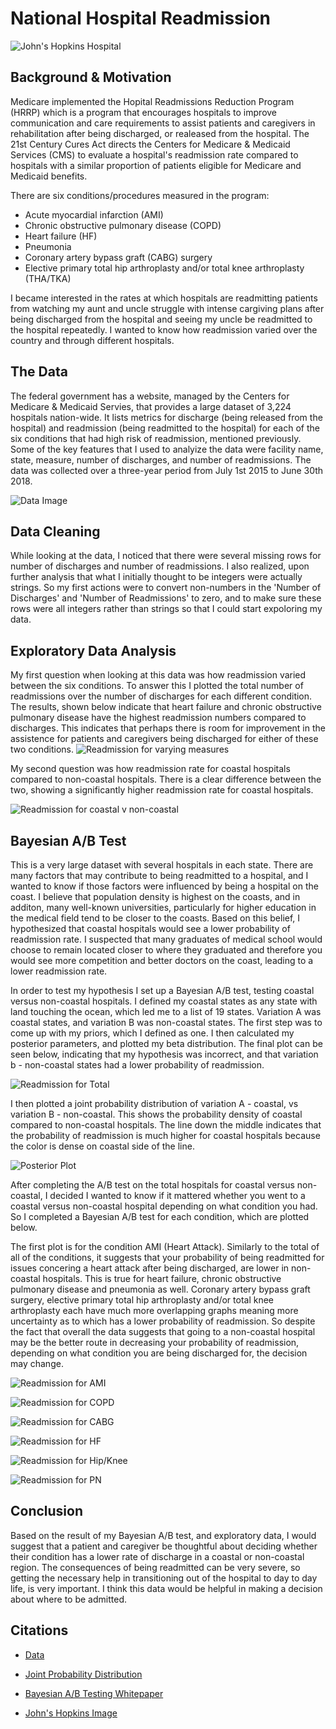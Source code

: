 # National Hospital Readmission

![John's Hopkins Hospital](images/johns-hopkins-hospital.jpg)


## Background & Motivation

Medicare implemented the Hopital Readmissions Reduction Program (HRRP) which is a program that encourages hospitals to improve communication and care requirements to assist patients and caregivers in rehabilitation after being discharged, or realeased from the hospital. The 21st Century Cures Act directs the Centers for Medicare & Medicaid Services (CMS) to evaluate a hospital's readmission rate compared to hospitals with a similar proportion of patients eligible for Medicare and Medicaid benefits. 

There are six conditions/procedures measured in the program:
* Acute myocardial infarction (AMI)
* Chronic obstructive pulmonary disease (COPD)
* Heart failure (HF)
* Pneumonia
* Coronary artery bypass graft (CABG) surgery
* Elective primary total hip arthroplasty and/or total knee arthroplasty (THA/TKA)

I became interested in the rates at which hospitals are readmitting patients from watching my aunt and uncle struggle with intense cargiving plans after being discharged from the hospital and seeing my uncle be readmitted to the hospital repeatedly. I wanted to know how readmission varied over the country and through different hospitals. 


## The Data

The federal government has a website, managed by the Centers for Medicare & Medicaid Servies, that provides a large dataset of 3,224 hospitals nation-wide. It lists metrics for discharge (being released from the hospital) and readmission (being readmitted to the hospital) for each of the six conditions that had high risk of readmission, mentioned previously. Some of the key features that I used to analyize the data were facility name, state, measure, number of discharges, and number of readmissions. The data was collected over a three-year period from July 1st 2015 to June 30th 2018.

![Data Image](images/data.png)

## Data Cleaning

While looking at the data, I noticed that there were several missing rows for number of discharges and number of readmissions. I also realized, upon further analysis that what I initially thought to be integers were actually strings. So my first actions were to convert non-numbers in the 'Number of Discharges' and 'Number of Readmissions' to zero, and to make sure these rows were all integers rather than strings so that I could start expoloring my data. 

## Exploratory Data Analysis

My first question when looking at this data was how readmission varied between the six conditions. To answer this I plotted the total number of readmissions over the number of discharges for each different condition. The results, shown below indicate that heart failure and chronic obstructive pulmonary disease have the highest readmission numbers compared to discharges. This indicates that perhaps there is room for improvement in the assistence for patients and caregivers being discharged for either of these two conditions. 
![Readmission for varying measures](images/readmission-for-varying-measures.png)

My second question was how readmission rate for coastal hospitals compared to non-coastal hospitals. There is a clear difference between the two, showing a significantly higher readmission rate for coastal hospitals. 

![Readmission for coastal v non-coastal](images/readmission-for-coast_v_noncoast.png)



## Bayesian A/B Test

This is a very large dataset with several hospitals in each state. There are many factors that may contribute to being readmitted to a hospital, and I wanted to know if those factors were influenced by being a hospital on the coast. I believe that population density is highest on the coasts, and in additon, many well-known universities, particularly for higher education in the medical field tend to be closer to the coasts. Based on this belief, I hypothesized that coastal hospitals would see a lower probability of readmission rate. I suspected that many graduates of medical school would choose to remain located closer to where they graduated and therefore you would see more competition and better doctors on the coast, leading to a lower readmission rate. 

In order to test my hypothesis I set up a Bayesian A/B test, testing coastal versus non-coastal hospitals. I defined my coastal states as any state with land touching the ocean, which led me to a list of 19 states. Variation A was coastal states, and variation B was non-coastal states. The first step was to come up with my priors, which I defined as one. I then calculated my posterior parameters, and plotted my beta distribution. The final plot can be seen below, indicating that my hypothesis was incorrect, and that variation b - non-coastal states had a lower probability of readmission.  

![Readmission for Total](images/prob-readmission.png)

I then plotted a joint probability distribution of variation A - coastal, vs variation B - non-coastal. This shows the probability density of coastal compared to non-coastal hospitals. The line down the middle indicates that the probability of readmission is much higher for coastal hospitals because the color is dense on coastal side of the line. 

![Posterior Plot](images/posterior_plot.png)

After completing the A/B test on the total hospitals for coastal versus non-coastal, I decided I wanted to know if it mattered whether you went to a coastal versus non-coastal hospital depending on what condition you had. So I completed a Bayesian A/B test for each condition, which are plotted below.

The first plot is for the condition AMI (Heart Attack). Similarly to the total of all of the conditions, it suggests that your probability of being readmitted for issues concering a heart attack after being discharged, are lower in non-coastal hospitals. This is true for heart failure, chronic obstructive pulmonary disease and pneumonia as well. Coronary artery bypass graft surgery, elective primary total hip arthroplasty and/or total knee arthroplasty each have much more overlapping graphs meaning more uncertainty as to which has a lower probability of readmission. So despite the fact that overall the data suggests that going to a non-coastal hospital may be the better route in decreasing your probability of readmission, depending on what condition you are being discharged for, the decision may change.


![Readmission for AMI](images/prob-ami-readmission.png)


![Readmission for COPD](images/prob-copd-readmission.png)


![Readmission for CABG](images/prob-cabg-readmission.png)


![Readmission for HF](images/prob-hf-readmission.png)


![Readmission for Hip/Knee](images/prob-hipknee-readmission.png)


![Readmission for PN](images/prob-pn-readmission.png)



## Conclusion

Based on the result of my Bayesian A/B test, and exploratory data, I would suggest that a patient and caregiver be thoughtful about deciding whether their condition has a lower rate of discharge in a coastal or non-coastal region. The consequences of being readmitted can be very severe, so getting the necessary help in transitioning out of the hospital to day to day life, is very important. I think this data would be helpful in making a decision about where to be admitted. 

## Citations

* [Data](https://data.medicare.gov/Hospital-Compare/Hospital-Readmissions-Reduction-Program/9n3s-kdb3?fbclid=IwAR2E669uUTZXvrRhk9qrqs73Rbj1OC6Ex17tzg0XD8OqMixJOas3HudS1nM)

* [Joint Probability Distribution](https://towardsdatascience.com/bayesian-a-b-testing-with-python-the-easy-guide-d638f89e0b8a)

* [Bayesian A/B Testing Whitepaper](https://vwo.com/downloads/VWO_SmartStats_technical_whitepaper.pdf)

* [John's Hopkins Image](https://hub.jhu.edu/2013/07/16/us-news-hospital-rankings/)